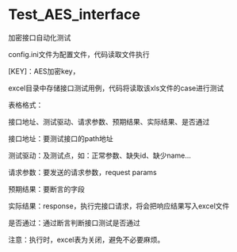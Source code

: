 # Test_AES_interface
加密接口自动化测试

config.ini文件为配置文件，代码读取文件执行

[KEY]：AES加密key，

[API]:接口host地址

[PADDING]:填充边界值

excel目录中存储接口测试用例，代码将读取该xls文件的case进行测试

表格格式：

接口地址、测试驱动、请求参数、预期结果、实际结果、是否通过

接口地址：要测试接口的path地址

测试驱动：及测试点，如：正常参数、缺失id、缺少name...

请求参数：要发送的请求参数，request params

预期结果：要断言的字段

实际结果：response，执行完接口请求，将会把响应结果写入excel文件

是否通过：通过断言判断接口测试是否通过

注意：执行时，excel表为关闭，避免不必要麻烦。




